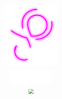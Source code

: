 <p align="center">
<img src="https://raw.githubusercontent.com/mobilex1122/mobilex1122/refs/heads/main/logo-anim.svg" height="200">
</p>
<p align="center">
  <a href="https://janpalma.cz/?mtm_campaign=social&mtm_source=github" target="_blank">
    <img src="https://raw.githubusercontent.com/mobilex1122/mobilex1122/refs/heads/main/link-web.svg" height="42" width="42"/></a>
  <a href="https://janpalma.cz/gallery?mtm_campaign=social&mtm_source=github" target="_blank">
    <img src="https://raw.githubusercontent.com/mobilex1122/mobilex1122/refs/heads/main/link-gallery.svg" height="42" width="42"/></a>
  <a href="https://mastodon.social/@mobilex1122" target="_blank">
    <img src="https://raw.githubusercontent.com/mobilex1122/mobilex1122/refs/heads/main/link-mastodon.svg" height="42" width="42"/></a>
</p>

<p align="center">
  <a href="https://skillicons.dev/" target="_blank">
    <img src="https://skillicons.dev/icons?i=js,ts,html,css,haxe,php,lua,cpp"/></a>
</p>

